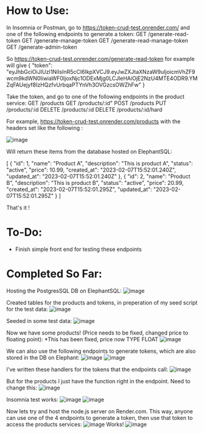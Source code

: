 # How to Use:
In Insomnia or Postman, go to https://token-crud-test.onrender.com/ and one of the following endpoints to generate a token:
GET /generate-read-token
GET /generate-manage-token
GET /generate-read-manage-token
GET /generate-admin-token

So https://token-crud-test.onrender.com/generate-read-token for example will give 
{
	"token": "eyJhbGciOiJIUzI1NiIsInR5cCI6IkpXVCJ9.eyJwZXJtaXNzaW9uIjoicmVhZF9wcm9kdWN0IiwiaWF0IjoxNjc1ODExMjg0LCJleHAiOjE2NzU4MTE4ODR9.YMZqFAUejyf8IzHQzfvUrbqaPTYnVh3OVGzcsOWZhFw"
}

Take the token, and go to one of the following endpoints in the product service:
GET /products
GET /products/:id"
POST /products
PUT /products/:id
DELETE /products/:id
DELETE /products/:id/hard

For example, https://token-crud-test.onrender.com/products with the headers set like the following : 

![image](https://user-images.githubusercontent.com/95140821/217388097-6f7a8cc6-acb3-4ed4-a816-537339036d5f.png)

Will return these items from the database hosted on ElephantSQL:

[
	{
		"id": 1,
		"name": "Product A",
		"description": "This is product A",
		"status": "active",
		"price": 10.99,
		"created_at": "2023-02-07T15:52:01.240Z",
		"updated_at": "2023-02-07T15:52:01.240Z"
	},
	{
		"id": 2,
		"name": "Product B",
		"description": "This is product B",
		"status": "active",
		"price": 20.99,
		"created_at": "2023-02-07T15:52:01.295Z",
		"updated_at": "2023-02-07T15:52:01.295Z"
	}
]

That's it !

# To-Do:
- Finish simple front end for testing these endpoints

# Completed So Far:
Hosting the PostgresSQL DB on ElephantSQL:
![image](https://user-images.githubusercontent.com/95140821/217340093-de2b508a-5eb6-45f2-b417-1d62feb88858.png)

Created tables for the products and tokens, in preperation of my seed script for the test data:
![image](https://user-images.githubusercontent.com/95140821/217340291-2175765e-b011-42c6-ad37-b2fe0bc6e6cf.png)

Seeded in some test data:
![image](https://user-images.githubusercontent.com/95140821/217340389-e68b133c-2fec-45d8-b8c2-a04f0bacd0a7.png)

Now we have some products! (Price needs to be fixed, changed price to floating point):
*This has been fixed, price now TYPE FLOAT
![image](https://user-images.githubusercontent.com/95140821/217340567-a1a2d5d2-f6d9-4939-9ad7-16d245f894ef.png)

We can also use the following endpoints to generate tokens, which are also stored in the DB on Elephant:
![image](https://user-images.githubusercontent.com/95140821/217340750-5eac3798-e563-4f33-8ccd-f7df2e01bb31.png)
![image](https://user-images.githubusercontent.com/95140821/217340788-7e9f18f0-62af-4702-ae32-5a0ac5203841.png)

I've written these handlers for the tokens that the endpoints call:
![image](https://user-images.githubusercontent.com/95140821/217340901-c9a65344-3f00-470e-8979-22a998542a08.png)

But for the products I just have the function right in the endpoint. Need to change this:
![image](https://user-images.githubusercontent.com/95140821/217340984-490bd72d-a40f-4ef1-928b-45e04abe23d1.png)

Insomnia test works: 
![image](https://user-images.githubusercontent.com/95140821/217383413-f977a685-8e99-4c38-87f3-2334998cd29b.png)
![image](https://user-images.githubusercontent.com/95140821/217383454-903727ef-901f-4d2e-bd6e-22a621181db7.png)

Now lets try and host the node.js server on Render.com. This way, anyone can use one of the 4 endpoints to generate a token, then use that token to access the products services:
![image](https://user-images.githubusercontent.com/95140821/217386466-9bc09fe2-9aea-433b-bf3c-d6bb685100d7.png)
Works!
![image](https://user-images.githubusercontent.com/95140821/217387136-a9a9a8f6-007f-415e-9fe9-56309a5ae3e9.png)








